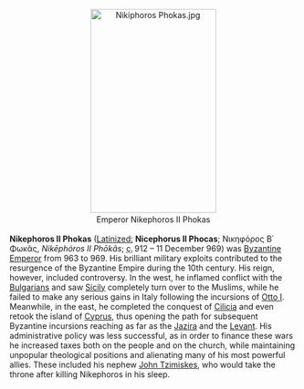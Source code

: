 <div class="photo" colspan="2" style="text-align: center; margin: 25px 0 10px;"><a class="image" href="https://en.wikipedia.org/wiki/File:Nikiphoros_Phokas.jpg"><img alt="Nikiphoros Phokas.jpg" data-file-height="377" data-file-width="232" decoding="async" height="358" src="https://upload.wikimedia.org/wikipedia/commons/thumb/2/2e/Nikiphoros_Phokas.jpg/220px-Nikiphoros_Phokas.jpg" srcset="https://upload.wikimedia.org/wikipedia/commons/2/2e/Nikiphoros_Phokas.jpg 1.5x" width="220"/></a><div style="line-height:normal;padding-bottom:0.2em;padding-top:0.2em;">Emperor Nikephoros II Phokas</div></div>

[comment]: # 'breakpoint'
<p><b>Nikephoros II Phokas</b> (<a class="mw-redirect" href="https://en.wikipedia.org/wiki/Latinization_(literature)" title="Latinization (literature)">Latinized:</a> <b>Nicephorus II Phocas</b>; <span lang="grc" title="Ancient Greek language text">Νικηφόρος Β΄ Φωκᾶς</span>, <i>Nikēphóros II Phōkãs</i>; <abbr title="circa">c.</abbr><span style="white-space:nowrap;"> 912</span> – 11 December 969) was <a href="https://en.wikipedia.org/wiki/List_of_Byzantine_emperors" title="List of Byzantine emperors">Byzantine Emperor</a> from 963 to 969.  His brilliant military exploits contributed to the resurgence of the Byzantine Empire during the 10th century. His reign, however, included controversy. In the west, he inflamed conflict with the <a href="https://en.wikipedia.org/wiki/First_Bulgarian_Empire" title="First Bulgarian Empire">Bulgarians</a> and saw <a href="https://en.wikipedia.org/wiki/Sicily" title="Sicily">Sicily</a> completely turn over to the Muslims, while he failed to make any serious gains in Italy following the incursions of <a href="https://en.wikipedia.org/wiki/Otto_I,_Holy_Roman_Emperor" title="Otto I, Holy Roman Emperor">Otto I</a>. Meanwhile, in the east, he completed the conquest of <a href="https://en.wikipedia.org/wiki/Cilicia" title="Cilicia">Cilicia</a> and even retook the island of <a href="https://en.wikipedia.org/wiki/Cyprus" title="Cyprus">Cyprus</a>, thus opening the path for subsequent Byzantine incursions reaching as far as the <a href="https://en.wikipedia.org/wiki/Upper_Mesopotamia" title="Upper Mesopotamia">Jazira</a> and the <a href="https://en.wikipedia.org/wiki/Levant" title="Levant">Levant</a>. His administrative policy was less successful, as in order to finance these wars he increased taxes both on the people and on the church, while maintaining unpopular theological positions and alienating many of his most powerful allies. These included his nephew <a class="mw-redirect" href="https://en.wikipedia.org/wiki/John_Tzimiskes" title="John Tzimiskes">John Tzimiskes</a>, who would take the throne after killing Nikephoros in his sleep.
</p>